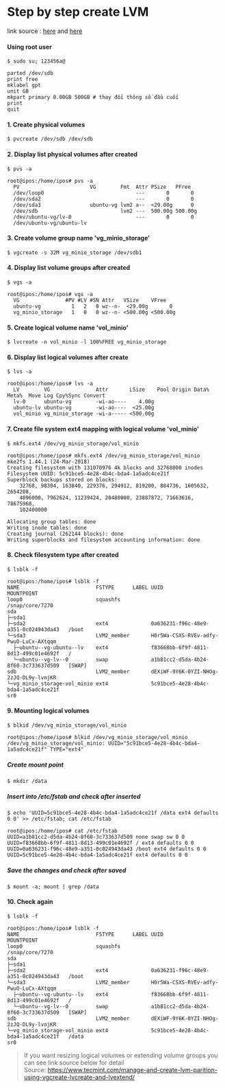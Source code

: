 # Step by step create LVM
link source : [here](https://www.tecmint.com/manage-and-create-lvm-parition-using-vgcreate-lvcreate-and-lvextend/) and [here](https://docs.gluster.org/en/latest/Administrator%20Guide/formatting-and-mounting-bricks/)

#### Using root user 
`$ sudo su; 123456a@`

```
parted /dev/sdb
print free
mklabel gpt
unit GB
mkpart primary 0.00GB 500GB # thay đổi thông số đầu cuối
print
quit
```
#### 1. Create physical volumes
`$ pvcreate /dev/sdb /dev/sdb`

#### 2. Display list physical volumes after created
`$ pvs -a`

```
root@ipos:/home/ipos# pvs -a
  PV                       VG        Fmt  Attr PSize   PFree
  /dev/loop0                              ---       0       0
  /dev/sda2                               ---       0       0
  /dev/sda3                ubuntu-vg lvm2 a--  <29.00g      0
  /dev/sdb                           lvm2 ---  500.00g 500.00g
  /dev/ubuntu-vg/lv-0                     ---       0       0
  /dev/ubuntu-vg/ubuntu-lv
```


#### 3. Create volume group name 'vg_minio_storage'
`$ vgcreate -s 32M vg_minio_storage /dev/sdb1`

#### 4. Display list volume groups after created
`$ vgs -a`

```
root@ipos:/home/ipos# vgs -a
  VG               #PV #LV #SN Attr   VSize    VFree
  ubuntu-vg          1   2   0 wz--n-  <29.00g       0
  vg_minio_storage   1   0   0 wz--n- <500.00g <500.00g
```



#### 5. Create logical volume name 'vol_minio'
`$ lvcreate -n vol_minio -l 100%FREE vg_minio_storage`

#### 6. Display list logical volumes after create
`$ lvs -a`

```
root@ipos:/home/ipos# lvs -a
  LV        VG               Attr       LSize    Pool Origin Data%  Meta%  Move Log Cpy%Sync Convert
  lv-0      ubuntu-vg        -wi-ao----    4.00g
  ubuntu-lv ubuntu-vg        -wi-ao----  <25.00g
  vol_minio vg_minio_storage -wi-a----- <500.00g
```

#### 7. Create file system ext4 mapping with logical volume 'vol_minio'
`$ mkfs.ext4 /dev/vg_minio_storage/vol_minio`

```
root@ipos:/home/ipos# mkfs.ext4 /dev/vg_minio_storage/vol_minio
mke2fs 1.44.1 (24-Mar-2018)
Creating filesystem with 131070976 4k blocks and 32768000 inodes
Filesystem UUID: 5c91bce5-4e28-4b4c-bda4-1a5adc4ce21f
Superblock backups stored on blocks:
	32768, 98304, 163840, 229376, 294912, 819200, 884736, 1605632, 2654208,
	4096000, 7962624, 11239424, 20480000, 23887872, 71663616, 78675968,
	102400000

Allocating group tables: done
Writing inode tables: done
Creating journal (262144 blocks): done
Writing superblocks and filesystem accounting information: done
```

#### 8. Check filesystem type after created
`$ lsblk -f`

```
root@ipos:/home/ipos# lsblk -f
NAME                         FSTYPE      LABEL UUID                                   MOUNTPOINT
loop0                        squashfs                                                 /snap/core/7270
sda
├─sda1
├─sda2                       ext4              0a636231-f96c-48e9-a351-0c024943da43   /boot
└─sda3                       LVM2_member       H0r5Wa-CSXS-RVEv-adfy-PwuO-LuCx-AXtqqm
  ├─ubuntu--vg-ubuntu--lv    ext4              f83668bb-6f9f-4811-8d13-499c01e4692f   /
  └─ubuntu--vg-lv--0         swap              a1b81cc2-d5da-4b24-8f60-3c733637d509   [SWAP]
sdb                          LVM2_member       dEXiWF-9Y6K-0YZI-NHOg-2zJQ-DL9y-lvnjKR
└─vg_minio_storage-vol_minio ext4              5c91bce5-4e28-4b4c-bda4-1a5adc4ce21f
sr0
```

#### 9. Mounting logical volumes 
`$ blkid /dev/vg_minio_storage/vol_minio`

```
root@ipos:/home/ipos# blkid /dev/vg_minio_storage/vol_minio
/dev/vg_minio_storage/vol_minio: UUID="5c91bce5-4e28-4b4c-bda4-1a5adc4ce21f" TYPE="ext4"
```


##### Create mount point
`$ mkdir /data`

##### Insert into /etc/fstab and check after inserted
`$ echo 'UUID=5c91bce5-4e28-4b4c-bda4-1a5adc4ce21f /data ext4 defaults 0 0' >> /etc/fstab; cat /etc/fstab`

```
root@ipos:/home/ipos# cat /etc/fstab
UUID=a1b81cc2-d5da-4b24-8f60-3c733637d509 none swap sw 0 0
UUID=f83668bb-6f9f-4811-8d13-499c01e4692f / ext4 defaults 0 0
UUID=0a636231-f96c-48e9-a351-0c024943da43 /boot ext4 defaults 0 0
UUID=5c91bce5-4e28-4b4c-bda4-1a5adc4ce21f ext4 defaults 0 0
```

##### Save the changes and check after saved
`$ mount -a; mount | grep /data`

#### 10. Check again
`$ lsblk -f`

```
root@ipos:/home/ipos# lsblk -f
NAME                         FSTYPE      LABEL UUID                                   MOUNTPOINT
loop0                        squashfs                                                 /snap/core/7270
sda
├─sda1
├─sda2                       ext4              0a636231-f96c-48e9-a351-0c024943da43   /boot
└─sda3                       LVM2_member       H0r5Wa-CSXS-RVEv-adfy-PwuO-LuCx-AXtqqm
  ├─ubuntu--vg-ubuntu--lv    ext4              f83668bb-6f9f-4811-8d13-499c01e4692f   /
  └─ubuntu--vg-lv--0         swap              a1b81cc2-d5da-4b24-8f60-3c733637d509   [SWAP]
sdb                          LVM2_member       dEXiWF-9Y6K-0YZI-NHOg-2zJQ-DL9y-lvnjKR
└─vg_minio_storage-vol_minio ext4              5c91bce5-4e28-4b4c-bda4-1a5adc4ce21f   /data
sr0
```

> If you want resizing logical volumes or extending volume groups you can see link source below for detail <br>
> Source: https://www.tecmint.com/manage-and-create-lvm-parition-using-vgcreate-lvcreate-and-lvextend/
